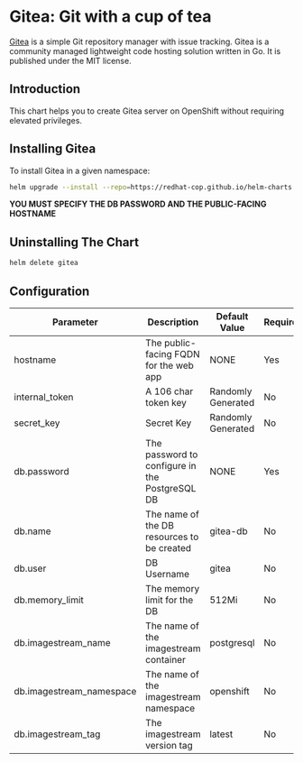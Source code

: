 # Gitea: Git with a cup of tea

[Gitea](https://gitea.io/) is a simple Git repository manager with issue tracking.  Gitea is a community managed lightweight code hosting solution written in Go. It is published under the MIT license.

## Introduction

This chart helps you to create Gitea server on OpenShift without requiring elevated privileges.

## Installing Gitea

To install Gitea in a given namespace:

```bash
helm upgrade --install --repo=https://redhat-cop.github.io/helm-charts gitea gitea --set db.password=S00perSekretP@ssw0rd --set hostname=gitea.apps.mycluster.example.com
```

**YOU MUST SPECIFY THE DB PASSWORD AND THE PUBLIC-FACING HOSTNAME**

## Uninstalling The Chart

```bash
helm delete gitea
```

## Configuration

| Parameter               | Description                               | Default Value    | Required?
|-------------------------|-------------------------------------------|------------------|----------
| hostname                | The public-facing FQDN for the web app    | NONE             | Yes
| internal_token          | A 106 char token key                      | Randomly Generated | No
| secret_key              | Secret Key                                | Randomly Generated | No
| db.password             | The password to configure in the PostgreSQL DB | NONE        | Yes
| db.name                 | The name of the DB resources to be created| gitea-db         | No
| db.user                 | DB Username                               | gitea            | No
| db.memory_limit         | The memory limit for the DB               | 512Mi            | No
| db.imagestream_name     | The name of the imagestream container     | postgresql       | No
| db.imagestream_namespace| The name of the imagestream namespace     | openshift        | No
| db.imagestream_tag      | The imagestream version tag               | latest           | No
